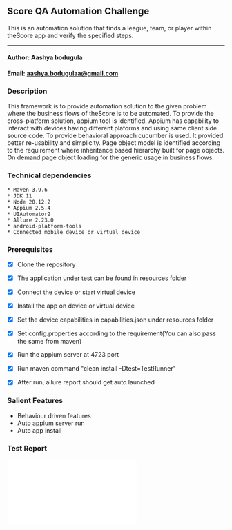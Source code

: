 ## Score QA Automation Challenge
This is an automation solution that finds a league, team, or player within theScore app and verify the specified steps.

------------------------------------------------------

#### Author: Aashya bodugula
#### Email: aashya.bodugulaa@gmail.com

### Description
This framework is to provide automation solution to the given problem where the business flows of theScore is to be automated. To provide the cross-platform solution, appium tool is identified. Appium has capability to interact with devices having different plaforms and using same client side source code. To provide behavioral approach cucumber is used. It provided better re-usability and simplicity. Page object model is identified according to the requirement where inheritance based hierarchy built for page objects. On demand page object loading for the generic usage in business flows.

### Technical dependencies
    * Maven 3.9.6
    * JDK 11
    * Node 20.12.2
    * Appium 2.5.4
    * UIAutomator2
    * Allure 2.23.0
    * android-platform-tools
    * Connected mobile device or virtual device

### Prerequisites
- [x] Clone the repository
- [x] The application under test can be found in resources folder
- [x] Connect the device or start virtual device
- [x] Install the app on device or virtual device
- [x] Set the device capabilities in capabilities.json under resources folder
- [x] Set config.properties according to the requirement(You can also pass the same from maven)
- [x] Run the appium server at 4723 port
- [x] Run maven command "clean install -Dtest=TestRunner"
- [x] After run, allure report should get auto launched



### Salient Features
* Behaviour driven features
* Auto appium server run
* Auto app install


### Test Report

![test report](target/cucumber-reports.html)


